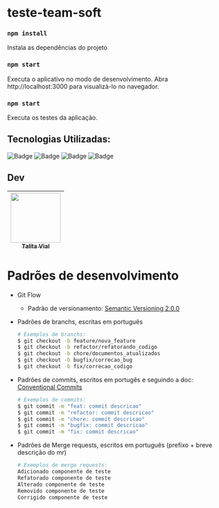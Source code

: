 # teste-team-soft

### `npm install`

Instala as dependências do projeto

### `npm start`

Executa o aplicativo no modo de desenvolvimento.
Abra http://localhost:3000 para visualizá-lo no navegador.

### `npm start`

Executa os testes da aplicação.

## Tecnologias Utilizadas:
![Badge](https://img.shields.io/badge/React-20232A?style=for-the-badge&logo=react&logoColor=61DAFB) 
![Badge](https://img.shields.io/badge/CSS3-1572B6?style=for-the-badge&logo=css3&logoColor=white)
![Badge](https://img.shields.io/badge/JavaScript-323330?style=for-the-badge&logo=javascript&logoColor=F7DF1E)
![Badge](https://img.shields.io/badge/-TestingLibrary-%23E33332?style=for-the-badge&logo=testing-library&logoColor=white)

## Dev
| [<img src="https://avatars.githubusercontent.com/u/84686692?s=400&u=0b65f703f6c3e4ba76839491f332402c331d99c7&v=4" width=115><br><sub>Talita Vial</sub>](https://github.com/TalitaVial)
| :---: | 
# Padrões de desenvolvimento

- Git Flow

  - Padrão de versionamento:
    [Semantic Versioning 2.0.0](https://semver.org/lang/pt-BR/)

- Padrões de branchs, escritas em português

  ```bash
  # Exemplos de branchs:
  $ git checkout -b feature/nova_feature
  $ git checkout -b refactor/refatorando_codigo
  $ git checkout -b chore/documentos_atualizados
  $ git checkout -b bugfix/correcao_bug
  $ git checkout -b fix/correcao_codigo
  ```

- Padrões de commits, escritos em portugês e seguindo a doc:
  [Conventional Commits](https://www.conventionalcommits.org/pt-br/v1.0.0/)

  ```bash
  # Exemplos de commits:
  $ git commit -m "feat: commit descricao"
  $ git commit -m "refactor: commit descricao"
  $ git commit -m "chore: commit descricao"
  $ git commit -m "bugfix: commit descricao"
  $ git commit -m "fix: commit descricao"
  ```

- Padrões de Merge requests, escritos em português (prefixo + breve descrição do
  mr)
  ```bash
  # Exemplos de merge requests:
  Adicionado componente de teste
  Refatorado componente de teste
  Alterado componente de teste
  Removido componente de teste
  Corrigido componente de teste